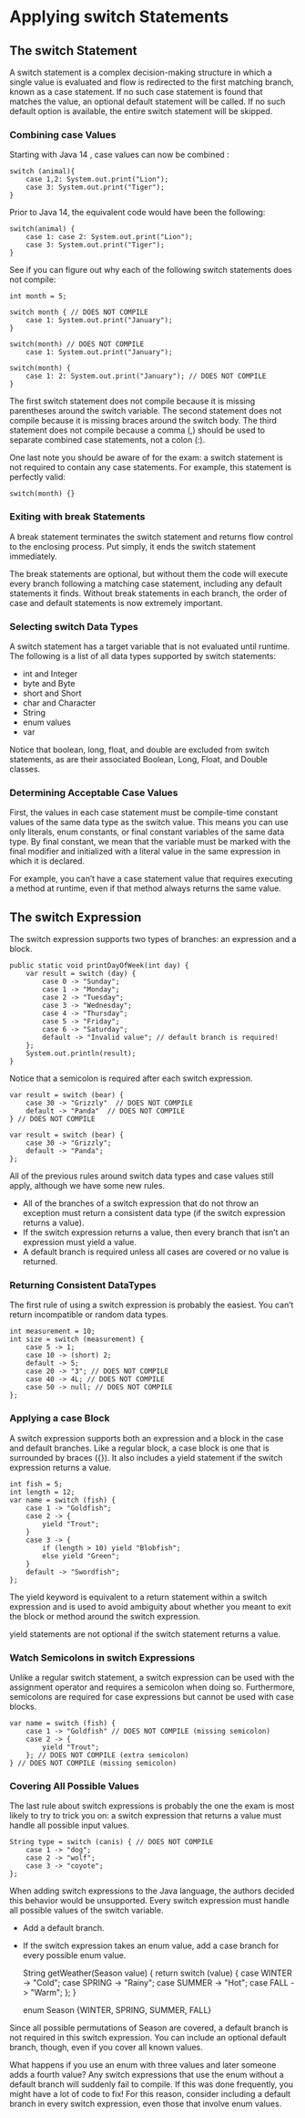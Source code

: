 # Applying switch Statements

## The switch Statement

A switch statement is a complex decision-making structure in which a single value is evaluated and flow is redirected to
the first matching branch, known as a case statement. If no such case statement is found that matches the value, an
optional default statement will be called. If no such default option is available, the entire switch statement will be
skipped.

### Combining case Values

Starting with Java 14 , case values can now be combined :

    switch (animal){
        case 1,2: System.out.print("Lion");
        case 3: System.out.print("Tiger");
    }

Prior to Java 14, the equivalent code would have been the following:

    switch(animal) {
        case 1: case 2: System.out.print("Lion"); 
        case 3: System.out.print("Tiger");
    }

See if you can figure out why each of the following switch statements does not compile:

    int month = 5;
    
    switch month { // DOES NOT COMPILE 
        case 1: System.out.print("January");
    }

    switch(month) // DOES NOT COMPILE
        case 1: System.out.print("January");

    switch(month) {
        case 1: 2: System.out.print("January"); // DOES NOT COMPILE
    }

The first switch statement does not compile because it is missing parentheses around the switch variable.
The second statement does not compile because it is missing braces around the switch body.
The third statement does not compile because a comma (,) should be used to separate combined case statements, not a
colon (:).

One last note you should be aware of for the exam: a switch statement is not required to contain any case statements.
For example, this statement is perfectly valid:

    switch(month) {}

### Exiting with break Statements

A break statement terminates the switch statement and returns flow control to the enclosing process. Put simply, it ends
the switch statement immediately.

The break statements are optional, but without them the code will execute every branch following a matching case
statement, including any default statements it finds. Without break statements in each branch, the order of case and
default statements is now extremely important.

### Selecting switch Data Types

A switch statement has a target variable that is not evaluated until runtime.
The following is a list of all data types supported by switch statements:

- int and Integer
- byte and Byte
- short and Short
- char and Character
- String
- enum values
- var

Notice that boolean, long, float, and double are excluded from switch statements, as are their associated Boolean, Long,
Float, and Double classes.

### Determining Acceptable Case Values

First, the values in each case statement must be compile-time constant values of the same data type as the switch value.
This means you can use only literals, enum constants, or final constant variables of the same data type.
By final constant, we mean that the variable must be marked with the final modifier and initialized with a literal value
in the same expression in which it is declared.

For example, you can’t have a case statement value that requires executing a method at runtime, even if that method
always returns the same value.

## The switch Expression

The switch expression supports two types of branches: an expression and a block.

    public static void printDayOfWeek(int day) {
        var result = switch (day) {
            case 0 -> "Sunday";
            case 1 -> "Monday";
            case 2 -> "Tuesday";
            case 3 -> "Wednesday";
            case 4 -> "Thursday";
            case 5 -> "Friday";
            case 6 -> "Saturday";
            default -> "Invalid value"; // default branch is required!
        };
        System.out.println(result);
    }

Notice that a semicolon is required after each switch expression.

    var result = switch (bear) { 
        case 30 -> "Grizzly"  // DOES NOT COMPILE 
        default -> "Panda"  // DOES NOT COMPILE 
    } // DOES NOT COMPILE 

    var result = switch (bear) {
        case 30 -> "Grizzly";
        default -> "Panda";
    };

All of the previous rules around switch data types and case values still apply, although we have some new rules.

- All of the branches of a switch expression that do not throw an exception must return a consistent data type (if the
  switch expression returns a value).
- If the switch expression returns a value, then every branch that isn’t an expression must yield a value.
- A default branch is required unless all cases are covered or no value is returned.

### Returning Consistent DataTypes

The first rule of using a switch expression is probably the easiest. You can’t return incompatible or random data
types.

    int measurement = 10;
    int size = switch (measurement) {
        case 5 -> 1;
        case 10 -> (short) 2;
        default -> 5;
        case 20 -> "3"; // DOES NOT COMPILE 
        case 40 -> 4L; // DOES NOT COMPILE 
        case 50 -> null; // DOES NOT COMPILE
    };

### Applying a case Block

A switch expression supports both an expression and a block in the case and default branches. Like a regular block, a
case block is one that is surrounded by braces ({}). It also includes a yield statement if the switch expression returns
a value.

    int fish = 5;
    int length = 12;
    var name = switch (fish) {
        case 1 -> "Goldfish";
        case 2 -> {
            yield "Trout";
        }
        case 3 -> {
            if (length > 10) yield "Blobfish";
            else yield "Green";
        }
        default -> "Swordfish";
    };

The yield keyword is equivalent to a return statement within a switch expression and is used to avoid ambiguity about
whether you meant to exit the block or method around the switch expression.

yield statements are not optional if the switch statement returns a value.

### Watch Semicolons in switch Expressions

Unlike a regular switch statement, a switch expression can be used with the assignment operator and requires a semicolon
when doing so. Furthermore, semicolons are required for case expressions but cannot be used with case blocks.

    var name = switch (fish) {
        case 1 -> "Goldfish" // DOES NOT COMPILE (missing semicolon)
        case 2 -> {
            yield "Trout";
        }; // DOES NOT COMPILE (extra semicolon)
    } // DOES NOT COMPILE (missing semicolon)

### Covering All Possible Values

The last rule about switch expressions is probably the one the exam is most likely to try to trick you on: a switch
expression that returns a value must handle all possible input values.

    String type = switch (canis) { // DOES NOT COMPILE
        case 1 -> "dog";
        case 2 -> "wolf";
        case 3 -> "coyote";
    };

When adding switch expressions to the Java language, the authors decided this behavior would be unsupported. Every
switch expression must handle all possible values of the switch variable.

- Add a default branch.
- If the switch expression takes an enum value, add a case branch for every possible enum value.

  String getWeather(Season value) {
  return switch (value) {
  case WINTER -> "Cold";
  case SPRING -> "Rainy";
  case SUMMER -> "Hot";
  case FALL -> "Warm";
  };
  }

  enum Season {WINTER, SPRING, SUMMER, FALL}

Since all possible permutations of Season are covered, a default branch is not required in this switch expression. You
can include an optional default branch, though, even if you cover all known values.

What happens if you use an enum with three values and later someone adds a fourth value? Any switch expressions that use
the enum without a default branch will suddenly fail to compile. If this was done frequently, you might have a lot of
code to fix! For this reason, consider including a default branch in every switch expression, even those that involve
enum values.
